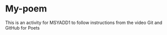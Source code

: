 # My-poem
This is an activity for MSYADD1 to follow instructions from the video Git and GitHub for Poets
